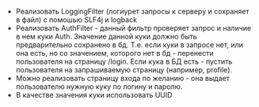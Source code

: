 - Реализовать LoggingFilter (логиурет запросы к серверу и сохраняет в файл) с помошью SLF4j и logback
 - Реализовать AuthFilter - данный фильтр проверяет запрос и наличие в нем куки Auth. Значение данной куки должно быть предварительно сохранено в бд. Т.е. если куки в запросе нет, или она есть, но со значением, которого нет в бд - перенести пользователя на страницу /login. Если кука в БД есть - пустить пользователя на запрашиваемую страницу (например, profile).
 - Можно реализовать страницу входа по желанию - она выдает пользователю нужную куку по логину и паролю.
 - В качестве значения куки использовать UUID